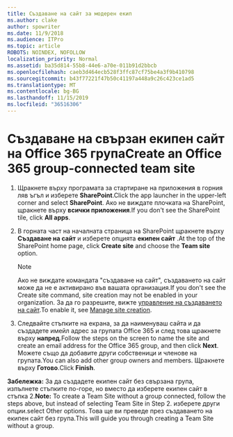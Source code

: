 ```yaml
---
title: Създаване на сайт за модерен екип
ms.author: clake
author: spowriter
ms.date: 11/9/2018
ms.audience: ITPro
ms.topic: article
ROBOTS: NOINDEX, NOFOLLOW
localization_priority: Normal
ms.assetid: ba35d814-55b8-44e6-a70e-011b91d2bbcb
ms.openlocfilehash: caeb3d464ecb528f3ffc87cf75be4a3f9b410798
ms.sourcegitcommit: b43f77221f47b50c41197a448a9c26c423ce1ad5
ms.translationtype: MT
ms.contentlocale: bg-BG
ms.lasthandoff: 11/15/2019
ms.locfileid: "36516306"
---
```

# <a name="create-an-office-365-group-connected-team-site"></a><span data-ttu-id="a90d2-102">Създаване на свързан екипен сайт на Office 365 група</span><span class="sxs-lookup"><span data-stu-id="a90d2-102">Create an Office 365 group-connected team site</span></span>

1. <span data-ttu-id="a90d2-103">Щракнете върху програмата за стартиране на приложения в горния ляв ъгъл и изберете **SharePoint**.</span><span class="sxs-lookup"><span data-stu-id="a90d2-103">Click the app launcher in the upper-left corner and select **SharePoint**.</span></span> <span data-ttu-id="a90d2-104">Ако не виждате плочката на SharePoint, щракнете върху **всички приложения**.</span><span class="sxs-lookup"><span data-stu-id="a90d2-104">If you don't see the SharePoint tile, click **All apps**.</span></span>
    
2. <span data-ttu-id="a90d2-105">В горната част на началната страница на SharePoint щракнете върху **Създаване на сайт** и изберете опцията **екипен сайт** .</span><span class="sxs-lookup"><span data-stu-id="a90d2-105">At the top of the SharePoint home page, click **Create site** and choose the **Team site** option.</span></span> 
    
    > [!NOTE]
    > <span data-ttu-id="a90d2-106">Ако не виждате командата "създаване на сайт", създаването на сайт може да не е активирано във вашата организация.</span><span class="sxs-lookup"><span data-stu-id="a90d2-106">If you don't see the Create site command, site creation may not be enabled in your organization.</span></span> <span data-ttu-id="a90d2-107">За да го разрешите, вижте [управление на създаването на сайт](https://go.microsoft.com/fwlink/?linkid=2009644).</span><span class="sxs-lookup"><span data-stu-id="a90d2-107">To enable it, see [Manage site creation](https://go.microsoft.com/fwlink/?linkid=2009644).</span></span> 
  
3. <span data-ttu-id="a90d2-108">Следвайте стъпките на екрана, за да наименуваш сайта и да създадете имейл адрес за групата Office 365 и след това щракнете върху **напред**.</span><span class="sxs-lookup"><span data-stu-id="a90d2-108">Follow the steps on the screen to name the site and create an email address for the Office 365 group, and then click **Next**.</span></span> <span data-ttu-id="a90d2-109">Можете също да добавите други собственици и членове на групата.</span><span class="sxs-lookup"><span data-stu-id="a90d2-109">You can also add other group owners and members.</span></span> <span data-ttu-id="a90d2-110">Щракнете върху **Готово**.</span><span class="sxs-lookup"><span data-stu-id="a90d2-110">Click **Finish**.</span></span>
  
 <span data-ttu-id="a90d2-111">**Забележка:** За да създадете екипен сайт без свързана група, изпълнете стъпките по-горе, но вместо да изберете екипен сайт в стъпка 2.</span><span class="sxs-lookup"><span data-stu-id="a90d2-111">**Note:** To create a Team Site without a group connected, follow the steps above, but instead of selecting Team Site in Step 2.</span></span> <span data-ttu-id="a90d2-112">изберете други опции.</span><span class="sxs-lookup"><span data-stu-id="a90d2-112">select Other options.</span></span> <span data-ttu-id="a90d2-113">Това ще ви преведе през създаването на екипен сайт без група.</span><span class="sxs-lookup"><span data-stu-id="a90d2-113">This will guide you through creating a Team Site without a group.</span></span> 
    

